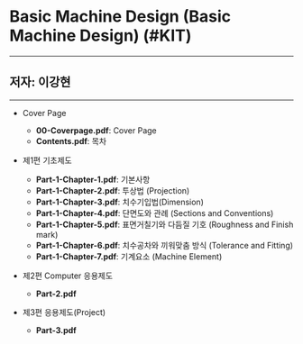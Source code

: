 # Basic Machine Design (Basic Machine Design) (\#KIT)
---
## 저자: 이강현 

---
* Cover Page
  + **00-Coverpage.pdf**: Cover Page
  + **Contents.pdf**: 목차

* 제1편 기초제도
  + **Part-1-Chapter-1.pdf**: 기본사항
  + **Part-1-Chapter-2.pdf**: 투상법 (Projection)
  + **Part-1-Chapter-3.pdf**: 치수기입법(Dimension)
  + **Part-1-Chapter-4.pdf**: 단면도와 관례 (Sections and Conventions)
  + **Part-1-Chapter-5.pdf**: 표면거칠기와 다듬질 기호 (Roughness and Finish mark)
  + **Part-1-Chapter-6.pdf**: 치수공차와 끼워맞춤 방식 (Tolerance and Fitting)
  + **Part-1-Chapter-7.pdf**: 기계요소 (Machine Element)

* 제2편 Computer 응용제도 
  + **Part-2.pdf**

* 제3편 응용제도(Project)
  + **Part-3.pdf**


